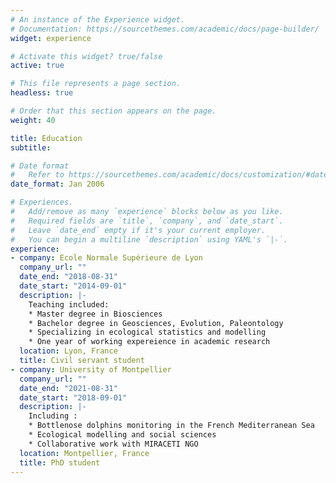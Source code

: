 ```yaml
---
# An instance of the Experience widget.
# Documentation: https://sourcethemes.com/academic/docs/page-builder/
widget: experience

# Activate this widget? true/false
active: true

# This file represents a page section.
headless: true

# Order that this section appears on the page.
weight: 40

title: Education
subtitle:

# Date format
#   Refer to https://sourcethemes.com/academic/docs/customization/#date-format
date_format: Jan 2006

# Experiences.
#   Add/remove as many `experience` blocks below as you like.
#   Required fields are `title`, `company`, and `date_start`.
#   Leave `date_end` empty if it's your current employer.
#   You can begin a multiline `description` using YAML's `|-`.
experience:
- company: Ecole Normale Supérieure de Lyon
  company_url: ""
  date_end: "2018-08-31"
  date_start: "2014-09-01"
  description: |-  
    Teaching included:
    * Master degree in Biosciences
    * Bachelor degree in Geosciences, Evolution, Paleontology
    * Specializing in ecological statistics and modelling
    * One year of working expereience in academic research
  location: Lyon, France
  title: Civil servant student
- company: University of Montpellier
  company_url: ""
  date_end: "2021-08-31"
  date_start: "2018-09-01"
  description: |-  
    Including :
    * Bottlenose dolphins monitoring in the French Mediterranean Sea
    * Ecological modelling and social sciences
    * Collaborative work with MIRACETI NGO
  location: Montpellier, France
  title: PhD student
---
```

